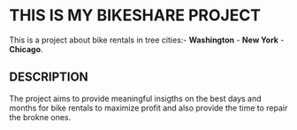 # THIS IS MY BIKESHARE PROJECT 
This is a project about bike rentals in tree cities:- **Washington** - **New York** - **Chicago**.

## DESCRIPTION
The project aims to provide meaningful insigths on the best days and months for bike rentals to maximize profit and also provide the time to repair the brokne ones.